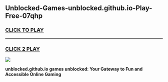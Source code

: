 
## Unblocked-Games-unblocked.github.io-Play-Free-07qhp
<h3>
<a href="https://premium76.site?title=unblocked.github.io&ref=12A">CLICK TO PLAY</a></h3>
<hr>

<h3>
<a href="https://premium76.site?title=unblocked.github.io&ref=12A">CLICK 2 PLAY</a>
  
</h3>

<a href="https://premium76.site?title=unblocked.github.io&ref=12A"><img src="https://clearcache.store/games.png"></a>


**unblocked.github.io games unblocked: Your Gateway to Fun and Accessible Online Gaming**
